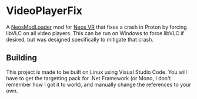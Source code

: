 # VideoPlayerFix

A [NeosModLoader](https://github.com/zkxs/NeosModLoader) mod for [Neos VR](https://neos.com/) that fixes a crash in Proton by forcing libVLC on all video players. This can be run on Windows to force libVLC if desired, but was designed specifically to mitigate that crash.

## Building
This project is made to be built on Linux using Visual Studio Code. You will have to get the targetting pack for .Net Framework (or Mono, I don't remember how I got it to work), and manually change the references to your own.
